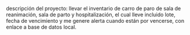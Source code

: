 descripción del proyecto:  llevar el inventario de carro de paro de sala de reanimación, 
sala de parto y hospitalización, el cual lleve incluido lote, fecha de vencimiento y me 
genere alerta cuando están por vencerse, con enlace a base de datos local.
